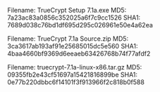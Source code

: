 Filename: TrueCrypt Setup 7.1a.exe
MD5:      7a23ac83a0856c352025a6f7c9cc1526
SHA1:     7689d038c76bd1df695d295c026961e50e4a62ea

Filename: TrueCrypt 7.1a Source.zip
MD5:      3ca3617ab193af91e25685015dc5e560
SHA1:     4baa4660bf9369d6eeaeb63426768b74f77afdf2

Filename: truecrypt-7.1a-linux-x86.tar.gz
MD5:      09355fb2e43cf51697a15421816899be
SHA1:     0e77b220dbbc6f14101f3f913966f2c818b0f588

